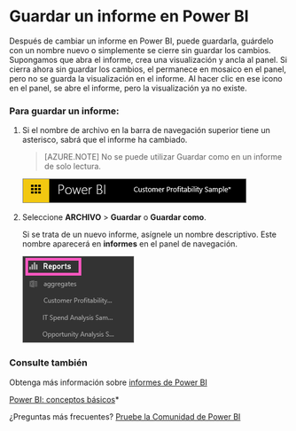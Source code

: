 <properties
   pageTitle="Guardar un informe en Power BI"
   description="Guardar un informe en Power BI"
   services="powerbi"
   documentationCenter=""
   authors="mihart"
   manager="mblythe"
   backup=""
   editor=""
   tags=""
   qualityFocus="no"
   qualityDate=""/>

<tags
   ms.service="powerbi"
   ms.devlang="NA"
   ms.topic="article"
   ms.tgt_pltfrm="NA"
   ms.workload="powerbi"
   ms.date="10/07/2016"
   ms.author="mihart"/>
# Guardar un informe en Power BI

Después de cambiar un informe en Power BI, puede guardarla, guárdelo con un nombre nuevo o simplemente se cierre sin guardar los cambios. Supongamos que abra el informe, crea una visualización y ancla al panel. Si cierra ahora sin guardar los cambios, el permanece en mosaico en el panel, pero no se guarda la visualización en el informe. Al hacer clic en ese icono en el panel, se abre el informe, pero la visualización ya no existe.

### Para guardar un informe:

1.  Si el nombre de archivo en la barra de navegación superior tiene un asterisco, sabrá que el informe ha cambiado.

    >[AZURE.NOTE] No se puede utilizar Guardar como en un informe de solo lectura.

    ![](media/powerbi-service-save-a-report/savereport1.png)

2.  Seleccione **ARCHIVO** \> **Guardar** o **Guardar como**.

    Si se trata de un nuevo informe, asígnele un nombre descriptivo.  Este nombre aparecerá en **informes** en el panel de navegación.

    ![](media/powerbi-service-save-a-report/savereport3b.png)


### Consulte también

Obtenga más información sobre [informes de Power BI](powerbi-service-reports.md)

[Power BI: conceptos básicos](powerbi-service-basic-concepts.md)*

¿Preguntas más frecuentes? [Pruebe la Comunidad de Power BI](http://community.powerbi.com/)
